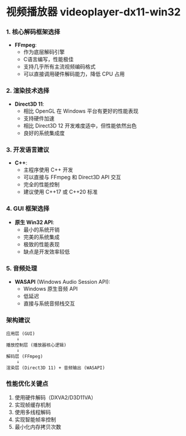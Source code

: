# 视频播放器 videoplayer-dx11-win32

### 1. 核心解码框架选择
- **FFmpeg**: 
  - 作为底层解码引擎
  - C语言编写，性能极佳
  - 支持几乎所有主流视频编码格式
  - 可以直接调用硬件解码能力，降低 CPU 占用

### 2. 渲染技术选择
- **Direct3D 11**:
  - 相比 OpenGL 在 Windows 平台有更好的性能表现
  - 支持硬件加速
  - 相比 Direct3D 12 开发难度适中，但性能依然出色
  - 良好的系统集成度

### 3. 开发语言建议
- **C++**:
  - 主程序使用 C++ 开发
  - 可以直接与 FFmpeg 和 Direct3D API 交互
  - 完全的性能控制
  - 建议使用 C++17 或 C++20 标准

### 4. GUI 框架选择
- **原生 Win32 API**:
  - 最小的系统开销
  - 完美的系统集成
  - 极致的性能表现
  - 缺点是开发效率较低

### 5. 音频处理
- **WASAPI** (Windows Audio Session API):
  - Windows 原生音频 API
  - 低延迟
  - 直接与系统音频栈交互

### 架构建议
```
应用层 (GUI)
    ↓
播放控制层 (播放器核心逻辑)
    ↓
解码层 (FFmpeg)
    ↓
渲染层 (Direct3D 11) + 音频输出 (WASAPI)
```

### 性能优化关键点
1. 使用硬件解码（DXVA2/D3D11VA）
2. 实现帧缓存机制
3. 使用多线程解码
4. 实现智能帧率控制
5. 最小化内存拷贝次数
